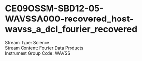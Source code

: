 # CE09OSSM-SBD12-05-WAVSSA000-recovered_host-wavss_a_dcl_fourier_recovered

Stream Type: Science<br>
Stream Content: Fourier Data Products<br>
Instrument Group Code: WAVSS<br>
